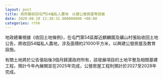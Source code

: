 ```yaml
---
layout: post
title: 政府擬收回屯門54幅私人農地　以建公營房屋等設施
date: 2020-08-20 12:30:31.000000000 +08:00
categories: rthk
---
```


地政總署根據《收回土地條例》，在屯門第54區鄰近麒麟圍及礦山村張貼收回土地公告，將收回54幅私人農地，涉及面積約21000平方米，以興建公營房屋及教育設施。

有關土地將於公告張貼後3個月歸還政府所有，該發展項目的土地平整及相關基建工程，預計今年內展開並在2025年完成，公營房屋工程則預計於2027至2028年完成。
